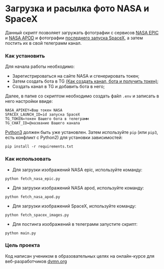 # Загрузка и расылка фото NASA и SpaceX

Данный скрипт позволяет загружать фотографии с сервисов [NASA EPIC](https://api.nasa.gov/#epic) и [NASA APOD](https://api.nasa.gov/#apod) и фотографии [последнего запуска SpaceX](https://github.com/r-spacex/SpaceX-API), а затем постить их в свой телеграмм канал.

### Как установить

Для начала работы необходимо:
- Зарегистрироваться на сайте NASA и сгенерировать токен;
- Затем создать бота в TG [(Как создать канал, бота и получить токен)](https://way23.ru/%D1%80%D0%B5%D0%B3%D0%B8%D1%81%D1%82%D1%80%D0%B0%D1%86%D0%B8%D1%8F-%D0%B1%D0%BE%D1%82%D0%B0-%D0%B2-telegram.html);
- Создать канал в TG и добавить бота в него;

Далее,  в папке со скриптом необходимо создать файл ```.env``` и записать в него настройки ввиде:

```
NASA_APIKEY=Ваш токен NASA
SPACEX_LAUNCH_ID=id запуска SpaceX
TG_TOKEN=токен Вашего бота в телеграмм
TG_CHAT_ID=@название Вашего канала
```

[Python3](https://www.python.org/) должен быть уже установлен. Затем используйте ```pip``` (или ```pip3```, есть конфликт с Python2) для установки зависимостей:

```
pip install -r requirements.txt
```

### Как использовать
- Для загрузки изображений NASA epic, используйте команду:
 ```
 python fetch_nasa_epic.py
 ```
- Для загрузки изображений NASA apod, используйте команду: 
```
python fetch_nasa_apod.py
```
- Для загрузки изображений SpaceX, используйте команду: 
```
python fetch_spacex_images.py
```
- Для постинга изображений в телеграмм запустите скрипт:
```
python main.py
```

### Цель проекта
Код написан учеником в образовательных целях на онлайн-курсе для веб-разработчиков [dvmn.org](https://dvmn.org/modules/)
